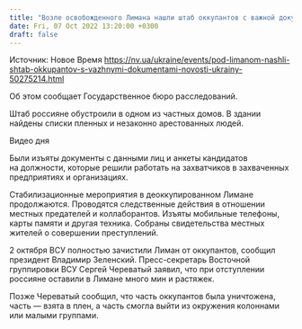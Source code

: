 ```yaml
---
title: "Возле освобожденного Лимана нашли штаб оккупантов с важной документацией"
date: Fri, 07 Oct 2022 13:20:00 +0300
draft: false
---
```

Источник: Новое Время https://nv.ua/ukraine/events/pod-limanom-nashli-shtab-okkupantov-s-vazhnymi-dokumentami-novosti-ukrainy-50275214.html


 Об этом сообщает Государственное бюро расследований.

Штаб россияне обустроили в одном из частных домов. В здании найдены списки пленных и незаконно арестованных людей.

 Видео дня   

Были изъяты документы с данными лиц и анкеты кандидатов на должности, которые решили работать на захватчиков в захваченных предприятиях и организациях.

Стабилизационные мероприятия в деоккупированном Лимане продолжаются. Проводятся следственные действия в отношении местных предателей и коллаборантов. Изъяты мобильные телефоны, карты памяти и другая техника. Собраны свидетельства местных жителей о совершении преступлений.

2 октября ВСУ полностью зачистили Лиман от оккупантов, сообщил президент Владимир Зеленский. Пресс-секретарь Восточной группировки ВСУ Сергей Череватый заявил, что при отступлении россияне оставили в Лимане много мин и растяжек.

Позже Череватый сообщил, что часть оккупантов была уничтожена, часть — взята в плен, а часть смогла выйти из окружения колоннами или малыми группами.
